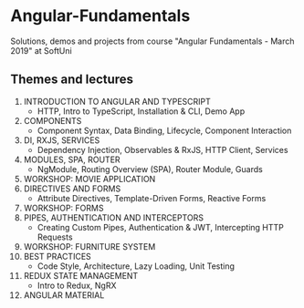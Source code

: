 # Angular-Fundamentals
Solutions, demos and projects from course "Angular Fundamentals - March 2019" at SoftUni

## Themes and lectures
1. INTRODUCTION TO ANGULAR AND TYPESCRIPT
   - HTTP, Intro to TypeScript, Installation & CLI, Demo App
2. COMPONENTS
   - Component Syntax, Data Binding, Lifecycle, Component Interaction
3. DI, RXJS, SERVICES
   - Dependency Injection, Observables & RxJS, HTTP Client, Services
4. MODULES, SPA, ROUTER
   - NgModule, Routing Overview (SPA), Router Module, Guards
5. WORKSHOP: MOVIE APPLICATION
6. DIRECTIVES AND FORMS
   - Attribute Directives, Template-Driven Forms, Reactive Forms
7. WORKSHOP: FORMS
8. PIPES, AUTHENTICATION AND INTERCEPTORS
   - Creating Custom Pipes, Authentication & JWT, Intercepting HTTP Requests
9. WORKSHOP: FURNITURE SYSTEM
10. BEST PRACTICES
      - Code Style, Architecture, Lazy Loading, Unit Testing
11. REDUX STATE MANAGEMENT
      - Intro to Redux, NgRX 
12. ANGULAR MATERIAL
